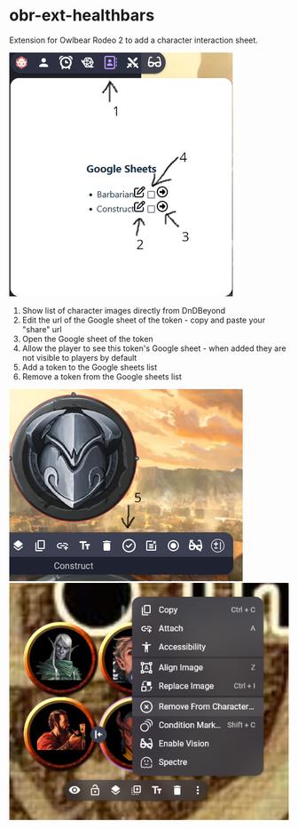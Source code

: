 # obr-ext-healthbars
Extension for Owlbear Rodeo 2 to add a character interaction sheet.

![1](/screenshots/list.png)

1. Show list of character images directly from DnDBeyond
2. Edit the url of the Google sheet of the token - copy and paste your "share" url
3. Open the Google sheet of the token
4. Allow the player to see this token's Google sheet - when added they are not visible to players by default
5. Add a token to the Google sheets list
6. Remove a token from the Google sheets list

![5](/screenshots/add.png)
![6](/screenshots/remove.png)
